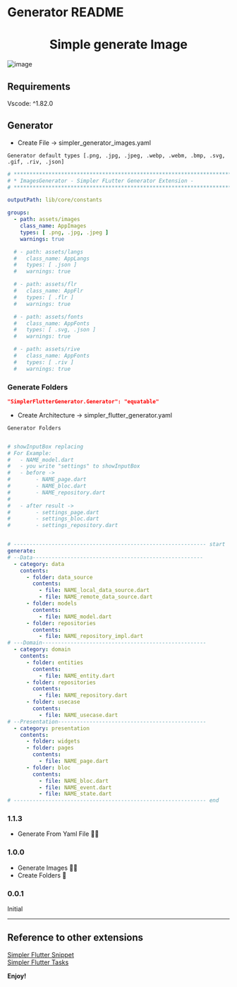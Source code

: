 # Generator README

<div align="center">
  <h1>Simple generate Image</h1>
</div>

![image](images/generator_image.gif)


## Requirements

Vscode: ^1.82.0

## Generator

- Create File ->  simpler_generator_images.yaml

`Generator default types [.png, .jpg, .jpeg, .webp, .webm, .bmp, .svg, .gif, .riv, .json]`

```yaml
# **************************************************************************
# * ImagesGenerator - Simpler FLutter Generator Extension -
# **************************************************************************

outputPath: lib/core/constants

groups:
  - path: assets/images
    class_name: AppImages
    types: [ .png, .jpg, .jpeg ]
    warnings: true

  # - path: assets/langs
  #   class_name: AppLangs
  #   types: [ .json ]
  #   warnings: true

  # - path: assets/flr
  #   class_name: AppFlr
  #   types: [ .flr ]
  #   warnings: true

  # - path: assets/fonts
  #   class_name: AppFonts
  #   types: [ .svg, .json ]
  #   warnings: true

  # - path: assets/rive
  #   class_name: AppFonts
  #   types: [ .riv ]
  #   warnings: true
```

### Generate Folders

```json 
"SimplerFlutterGenerator.Generator": "equatable"
```
- Create Architecture ->  simpler_flutter_generator.yaml

`Generator Folders`

```yaml

# showInputBox replacing 
# For Example:
#   - NAME_model.dart
#   - you write "settings" to showInputBox
#   - before -> 
#        - NAME_page.dart
#        - NAME_bloc.dart
#        - NAME_repository.dart
#
#   - after result -> 
#        - settings_page.dart
#        - settings_bloc.dart
#        - settings_repository.dart


# ------------------------------------------------------------- start
generate:
# --Data------------------------------------------------------
  - category: data
    contents:
      - folder: data_source
        contents:
          - file: NAME_local_data_source.dart
          - file: NAME_remote_data_source.dart
      - folder: models
        contents:
          - file: NAME_model.dart
      - folder: repositories
        contents:
          - file: NAME_repository_impl.dart
# ---Domain----------------------------------------------------          
  - category: domain
    contents:
      - folder: entities
        contents:
          - file: NAME_entity.dart
      - folder: repositories
        contents:
          - file: NAME_repository.dart
      - folder: usecase
        contents:
          - file: NAME_usecase.dart
# --Presentation-----------------------------------------------
  - category: presentation
    contents:
      - folder: widgets
      - folder: pages
        contents:
          - file: NAME_page.dart
      - folder: bloc
        contents:
          - file: NAME_bloc.dart
          - file: NAME_event.dart
          - file: NAME_state.dart
# ------------------------------------------------------------- end


```

### 1.1.3

 - Generate From Yaml File 👻😅

### 1.0.0

 - Generate Images 👻😅
 - Create Folders 👻

### 0.0.1

Initial

---

## Reference to other extensions

[Simpler Flutter Snippet](https://marketplace.visualstudio.com/items?itemName=Eldiyar-Dev.simpler-flutter-snippets)<br>
[Simpler Flutter Tasks](https://marketplace.visualstudio.com/items?itemName=Eldiyar-Dev.simpler-flutter-tasks)

**Enjoy!**
